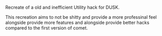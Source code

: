 Recreate of a old and inefficient Utility hack for DUSK.

This recreation aims to not be shitty and provide a more professinal feel alongside provide more features and alongside provide better hacks compared to the first version of comet.
